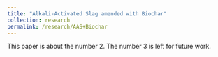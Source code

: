 ```yaml
---
title: "Alkali-Activated Slag amended with Biochar"
collection: research
permalink: /research/AAS+Biochar
---
```

This paper is about the number 2. The number 3 is left for future work.
